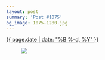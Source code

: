 ```yaml
---
layout: post
summary: 'Post #1075'
og_image: 1075-1280.jpg
---
```


<p>
 <time>
  <a href="/1075">
   {{ page.date | date: "%B %-d, %Y" }}
  </a>
 </time>
 <a href="/1075">
  <figure data-taken="2/17/2020">
   <img sizes="(min-width: 700px) 50vw, calc(100vw - 2rem)" src="{{ site.assets_url }}/1075-640.jpg" srcset="{{ site.assets_url }}/1075-320.jpg 320w, {{ site.assets_url }}/1075-640.jpg 640w, {{ site.assets_url }}/1075-960.jpg 960w, {{ site.assets_url }}/1075-1280.jpg 1280w"/>
  </figure>
 </a>
</p>
